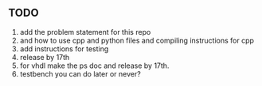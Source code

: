 TODO
---

1. add the problem statement for this repo
2. and how to use cpp and python files and compiling instructions for cpp
3. add instructions for testing
4. release by 17th
5. for vhdl make the ps doc and release by 17th.
6. testbench you can do later or never? 